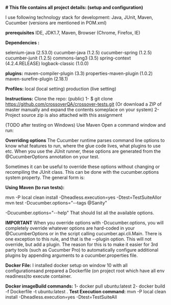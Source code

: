 **# This file contains all project details: (setup and configuration)**

I use following technology stack for development:
Java, JUnit, Maven, Cucumber (versions are mentioned in POM.xml)
 
 **prerequisites**
 IDE, JDK1.7, Maven, Browser (Chrome, Firefox, IE)
 
**Dependencies :**

selenium-java (2.53.0)
cucumber-java (1.2.5)
cucumber-spring (1.2.5)
cucumber-junit (1.2.5)
commons-lang3 (3.5)
spring-context (4.2.4.RELEASE)
logback-classic (1.0.0)

**plugins:**
maven-compiler-plugin (3.3)
properties-maven-plugin (1.0.2)
maven-surefire-plugin (2.18.1)

**Profiles:**
local (local setting)
production (live setting)


**Instructions:**
Clone the repo:  (public)
1- $ git clone https://github.com/crossoverQA/crossover-tests.git
(Or download a ZIP of master manually and expand the contents someplace on your system)
2- Project source zip is also attached with this assignment


(TODO after testing on Windows)
Use Maven
Open a command window and run:

**Overriding options**
The Cucumber runtime parses command line options to know what features to run, where the glue code lives, what plugins to use etc. When you use the JUnit runner, these options are generated from the @CucumberOptions annotation on your test.

Sometimes it can be useful to override these options without changing or recompiling the JUnit class. This can be done with the cucumber.options system property. The general form is:

**Using Maven (to run tests):**

mvn -P local clean install -Dheadless.execution=yes -Dtest=TestSuiteAllor
mvn  test -Dcucumber.options="--tags @Sanity"

-Dcucumber.options="--help"
That should list all the available options.

**IMPORTANT**
When you override options with -Dcucumber.options, you will completely override whatever options are hard-coded in your @CucumberOptions or in the script calling cucumber.api.cli.Main. There is one exception to this rule, and that is the --plugin option. This will not override, but add a plugin. The reason for this is to make it easier for 3rd party tools (such as Cucumber Pro) to automatically configure additional plugins by appending arguments to a cucumber.properties file.


**Docker File:**
I installed docker setup on window 10 with all configurationsand prepared a Dockerfile (on project root which have all env readiness)to execute container.


**Docker imageBuild commands:**
1- docker pull ubuntu:latest
2- docker build -f Dockerfile -t ubuntu:latest .
**Test Execution command:**
mvn -P local clean install -Dheadless.execution=yes -Dtest=TestSuiteAll